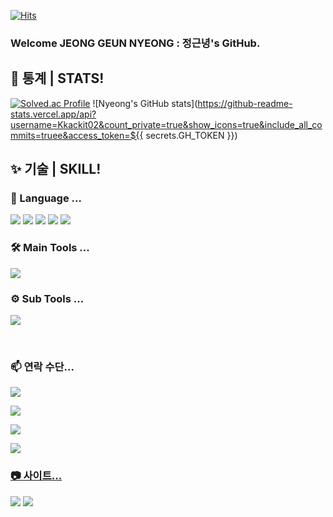 [![Hits](https://hits.seeyoufarm.com/api/count/incr/badge.svg?url=https%3A%2F%2Fgithub.com%2FKkackit02&count_bg=%2379C83D&title_bg=%23555555&icon=unity.svg&icon_color=%23E7E7E7&title=hits&edge_flat=false)](https://hits.seeyoufarm.com)



### Welcome JEONG GEUN NYEONG : 정근녕's GitHub.

## 📃 통계 | STATS!
[![Solved.ac Profile](http://mazassumnida.wtf/api/generate_badge?boj=kkackit)](https://solved.ac/kkackit)
![Nyeong's GitHub stats](https://github-readme-stats.vercel.app/api?username=Kkackit02&count_private=true&show_icons=true&include_all_commits=truee&access_token=${{ secrets.GH_TOKEN }})

<!--[Top Langs](https://github-readme-stats.vercel.app/api/top-langs/?username=Kkackit02&layout=compact&theme=vue)-->


## ✨ 기술 | SKILL!
### 💬 Language ...
<p>
    <img src="https://img.shields.io/badge/C-A8B9CC?style=for-the-badge&logo=C&logoColor=white"/>
    <img src="https://img.shields.io/badge/C Charp-239120?style=for-the-badge&logo=C%20Sharp&logoColor=white"/>
    <img src="https://img.shields.io/badge/C++-00599C?style=for-the-badge&logo=c%2B%2B&logoColor=white"/>
    <img src="https://img.shields.io/badge/Java-007396?style=for-the-badge&logo=Java&logoColor=black"/>
    <img src="https://img.shields.io/badge/Python-3776AB?style=for-the-badge&logo=Python&logoColor=white"/>
</p>


### 🛠 Main Tools ...
<p>
    <img src="https://img.shields.io/badge/Unity-E8E8E8?style=for-the-badge&logo=Unity&logoColor=black"/>
</p>

### ⚙ Sub Tools ...
<p>
    <img src="https://img.shields.io/badge/SketchUp-005F9E?style=flat-square&logo=SketchUp&logoColor=white"/>
</p>


<br/>

  <!--
### 💻...

| 기관 	| 날짜 	| - | - |
|:-:	|:-:	|-	|-	|
|넷마블 게임 아카데미 4기 팀 화양연화 | 2019  - 05 ~ 2020 - 01 | 프로그래머 |  |
|성남고등학교 자율 동아리 아트로직(ARTLOGIC) | 2019 - 03 ~ 2019 - 12 | 동아리장, 기획자 및 프로그래머 |  |
|센치한 디자이너 1기, 2기, 3기| 2020 - 05 ~ 2022 - 04 | 부원 | |
|건국대학교(Konkuk University) 21학번	| 2021 - 03 ~ | 본전공 : 스마트ICT융합공학과 (Smart ICT CONVERGENCE)| 다전공 : 문화콘텐츠학과 (DIGITAL CULTURE & CONTENTS)	|
|잭스빈(Jack's Bean) | 2021 - 05 ~ 2022 - 07 | 게임 클라이언트 프로그래머 | |
|Ussistant Studio | 2021 - 08 ~ 2022 - 07 | 클라이언트 프로그래머 | |


### 🔭 이런 곳에 속해있어요...
- Konkuk University - Smart ICT CONVERGENCE
- Jack's Bean - Client Programmer


### 🌱 이런 걸 공부하고있어요 ...
- Computer Science
- Unity Engine
- Unreal Engine
- Game Programming & Game Desiging | (Game Developing)
- ArtWork
-->

### 📫 연락 수단...
<a href="mailto:rmssud03@naver.com" target="_blank"><img src="https://img.shields.io/badge/NAVER_rmssud03-03C75A?style=flat-square&logo=NAVER&logoColor=white"/></a>

<a href="mailto:jgn5493@gmail.com" target="_blank"><img src="https://img.shields.io/badge/Gmail_jgn5493-EA4335?style=flat-square&logo=Gmail&logoColor=white"/></a>

<a href="mailto:kkackit@konkuk.ac.kr" target="_blank"><img src="https://img.shields.io/badge/SchoolMail_kkackit-428813?style=flat-square&logo=Minutemailer&logoColor=white"/></a>

<a href="https://www.instagram.com/i.root_meow/"><img src="https://img.shields.io/badge/Instragram_i.root__meow-E4405F?style=flat-square&logo=Instagram&logoColor=white"/>

### 📷 사이트...
<a href="https://blog.naver.com/rmssud03/"><img src="https://img.shields.io/badge/NAVER_BLOG-03C75A?style=flat-square&logo=NAVER&logoColor=white"/></a>
<a href="https://velog.io/@kkackit02/"><img src="https://img.shields.io/badge/Velog-181717?style=flat-square&logo=GitHub&logoColor=white"/>
    
    
<!--
**Kkackit02/Kkackit02** is a ✨ _special_ ✨ repository because its `README.md` (this file) appears on your GitHub profile.

Here are some ideas to get you started:

- 🔭 I’m currently working on ...
- 🌱 I’m currently learning ...
- 👯 I’m looking to collaborate on ...
- 🤔 I’m looking for help with ...
- 💬 Ask me about ...
- 📫 How to reach me: ...
- 😄 Pronouns: ...
- ⚡ Fun fact: ...
-->
